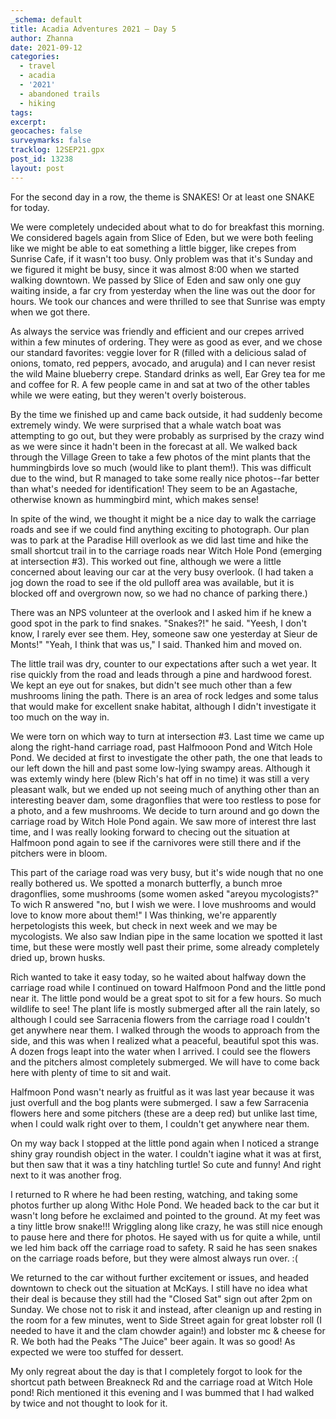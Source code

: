 ```yaml
---
_schema: default
title: Acadia Adventures 2021 – Day 5
author: Zhanna
date: 2021-09-12
categories:
  - travel
  - acadia
  - '2021'
  - abandoned trails
  - hiking
tags:
excerpt: 
geocaches: false
surveymarks: false
tracklog: 12SEP21.gpx
post_id: 13238
layout: post
---
```


For the second day in a row, the theme is SNAKES! Or at least one SNAKE for today.

We were completely undecided about what to do for breakfast this morning. We considered bagels again from Slice of Eden, but we were both feeling like we might be able to eat something a little bigger, like crepes from Sunrise Cafe, if it wasn't too busy. Only problem was that it's Sunday and we figured it might be busy, since it was almost 8:00 when we started walking downtown. We passed by Slice of Eden and saw only one guy waiting inside, a far cry from yesterday when the line was out the door for hours. We took our chances and were thrilled to see that Sunrise was empty when we got there.

As always the service was friendly and efficient and our crepes arrived within a few minutes of ordering. They were as good as ever, and we chose our standard favorites: veggie lover for R (filled with a delicious salad of onions, tomato, red peppers, avocado, and arugula) and I can never resist the wild Maine blueberry crepe. Standard drinks as well, Ear Grey tea for me and coffee for R. A few people came in and sat at two of the other tables while we were eating, but they weren't overly boisterous.

By the time we finished up and came back outside, it had suddenly become extremely windy. We were surprised that a whale watch boat was attempting to go out, but they were probably as surprised by the crazy wind as we were since it hadn't been in the forecast at all. We walked back through the Village Green to take a few photos of the mint plants that the hummingbirds love so much (would like to plant them!). This was difficult due to the wind, but R managed to take some really nice photos--far better than what's needed for identification! They seem to be an Agastache, otherwise known as hummingbird mint, which makes sense!

In spite of the wind, we thought it might be a nice day to walk the carriage roads and see if we could find anything exciting to photograph. Our plan was to park at the Paradise Hill overlook as we did last time and hike the small shortcut trail in to the carriage roads near Witch Hole Pond (emerging at intersection #3). This worked out fine, although we were a little concerned about leaving our car at the very busy overlook. (I had taken a jog down the road to see if the old pulloff area was available, but it is blocked off and overgrown now, so we had no chance of parking there.) 

There was an NPS volunteer at the overlook and I asked him if he knew a good spot in the park to find snakes. "Snakes?!" he said. "Yeesh, I don't know, I rarely ever see them. Hey, someone saw one yesterday at Sieur de Monts!" "Yeah, I think that was us," I said. Thanked him and moved on.

The little trail was dry, counter to our expectations after such a wet year. It rise quickly from the road and leads through a pine and hardwood forest. We kept an eye out for snakes, but didn't see much other than a few mushrooms lining the path. There is an area of rock ledges and some talus that would make for excellent snake habitat, although I didn't investigate it too much on the way in.

We were torn on which way to turn at intersection #3. Last time we came up along the right-hand carriage road, past Halfmooon Pond and Witch Hole Pond. We decided at first to investigate the other path, the one that leads to our left down the hill and past some low-lying swampy areas. Although it was extemly windy here (blew Rich's hat off in no time) it was still a very pleasant walk, but we ended up not seeing much of anything other than an interesting beaver dam, some dragonflies that were too restless to pose for a photo, and a few mushrooms. We decide to turn around and go down the carriage road by Witch Hole Pond again. We saw more of interest thre last time, and I was really looking forward to checing out the situation at Halfmoon pond again to see if the carnivores were still there and if the pitchers were in bloom.

This part of the cariage road was very busy, but it's wide nough that no one really bothered us. We spotted a monarch butterfly, a bunch mroe dragonflies, some mushrooms (some women asked "areyou mycologists?" To wich R answered "no, but I wish we were. I love mushrooms and would love to know more about them!" I Was thinking, we're apparently herpetologists this week, but check in next week and we may be mycologists. We also saw Indian pipe in the same location we spotted it last time, but these were mostly well past their prime, some already completely dried up, brown husks.

Rich wanted to take it easy today, so he waited about halfway down the carriage road while I continued on toward Halfmoon Pond and the little pond near it. The little pond would be a great spot to sit for a few hours. So much wildlife to see! The plant life is mostly submerged after all the rain lately, so although I could see Sarracenia flowers from the carriage road I couldn't get anywhere near them. I walked through the woods to approach from the side, and this was when I realized what a peaceful, beautiful spot this was. A dozen frogs leapt into the water when I arrived. I could see the flowers and the pitchers almost completely submerged. We will have to come back here with plenty of time to sit and wait.

Halfmoon Pond wasn't nearly as fruitful as it was last year because it was just overfull and the bog plants were submerged. I saw a few Sarracenia flowers here and some pitchers (these are a deep red) but unlike last time, when I could walk right over to them, I couldn't get anywhere near them.

On my way back I stopped at the little pond again when I noticed a strange shiny gray roundish object in the water. I couldn't iagine what it was at first, but then saw that it was a tiny hatchling turtle! So cute and funny! And right next to it was another frog.

I returned to R where he had been resting, watching, and taking some photos further up along Withc Hole Pond. We headed back to the car but it wasn't long before he exclaimed and pointed to the ground. At my feet was a tiny little brow snake!!! Wriggling along like crazy, he was still nice enough to pause here and there for photos. He sayed with us for quite a while, until we led him back off the carriage road to safety. R said he has seen snakes on the carriage roads before, but they were almost always run over. :(

We returned to the car without further excitement or issues, and headed downtown to check out the situation at McKays. I still have no idea what their deal is because they still had the "Closed Sat" sign out after 2pm on Sunday. We chose not to risk it and instead, after cleanign up and resting in the room for a few minutes, went to Side Street again for great lobster roll (I needed to have it and the clam chowder again!) and lobster mc & cheese for R. We both had the Peaks "The Juice" beer again. It was so good! As expected we were too stuffed for dessert.

My only regreat about the day is that I completely forgot to look for the shortcut path between Breakneck Rd and the carriage road at Witch Hole pond! Rich mentioned it this evening and I was bummed that I had walked by twice and not thought to look for it.
